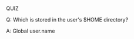 QUIZ

<p>
  
Q: Which is stored in the user's $HOME directory?
</p>
<p>
  
A: Global user.name
</p>
